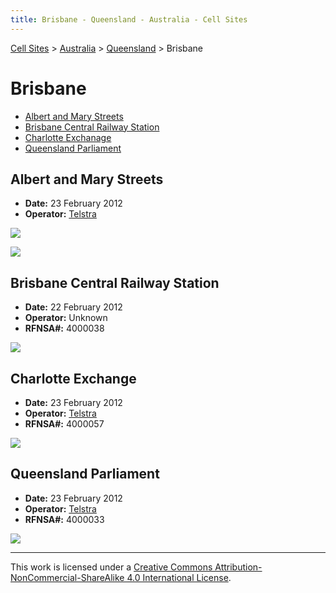 ```yaml
---
title: Brisbane - Queensland - Australia - Cell Sites
---
```


[Cell Sites](../../) > [Australia](../) > [Queensland](./) > Brisbane

# Brisbane

* [Albert and Mary Streets](#albert-and-mary-streets)
* [Brisbane Central Railway Station](#brisbane-central-railway-station)
* [Charlotte Exchanage](#charlotte-exchange)
* [Queensland Parliament](#queensland-parliament)

## Albert and Mary Streets

* **Date:** 23 February 2012
* **Operator:** [Telstra]

![](https://f001.backblazeb2.com/file/CellSites/AU/QLD/20120223-181510.jpg)

![](https://f001.backblazeb2.com/file/CellSites/AU/QLD/20120223-181607.jpg)

## Brisbane Central Railway Station

* **Date:** 22 February 2012
* **Operator:** Unknown
* **RFNSA#:** 4000038

![](https://f001.backblazeb2.com/file/CellSites/AU/QLD/20120222-112315.jpg)

## Charlotte Exchange

* **Date:** 23 February 2012
* **Operator:** [Telstra]
* **RFNSA#:** 4000057

![](https://f001.backblazeb2.com/file/CellSites/AU/QLD/20120223-182345.jpg)

## Queensland Parliament

* **Date:** 23 February 2012
* **Operator:** [Telstra]
* **RFNSA#:** 4000033

![](https://f001.backblazeb2.com/file/CellSites/AU/QLD/20120223-171740.jpg)

[Telstra]: https://en.wikipedia.org/wiki/Telstra

---

This work is licensed under a [Creative Commons Attribution-NonCommercial-ShareAlike 4.0 International License](http://creativecommons.org/licenses/by-nc-sa/4.0/).
